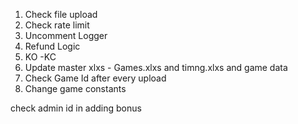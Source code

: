 1. Check file upload
2. Check rate limit
3. Uncomment Logger
4. Refund Logic
5. KO -KC
6. Update master xlxs - Games.xlxs and timng.xlxs and game data
7. Check Game Id after every upload
8. Change game constants

check admin id in adding bonus
